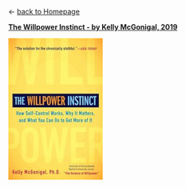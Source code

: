 &leftarrow; [back to Homepage](../index.md)

**[The Willpower Instinct - by Kelly McGonigal, 2019](the_willpower_instinct.md)**

[![alt text](the_willpower_instinct.jpg "Cover")](the_willpower_instinct.html)
